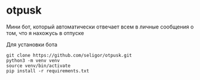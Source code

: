 # otpusk
Мини бот, который автоматически отвечает всем в личные сообщения о том, что я нахожусь в отпуске

Для установки бота 
```
git clone https://github.com/seligor/otpusk.git
python3 -m venv venv
source venv/bin/activate
pip install -r requirements.txt
```
